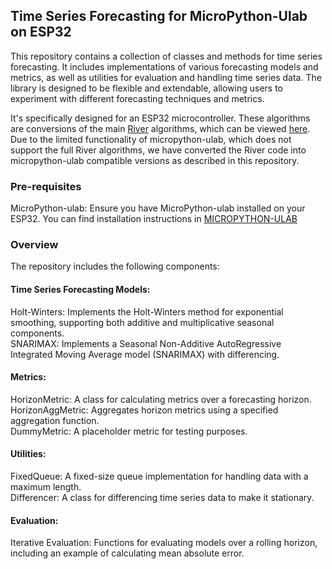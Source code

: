 ## Time Series Forecasting for MicroPython-Ulab on ESP32
This repository contains a collection of classes and methods for time series forecasting. 
It includes implementations of various forecasting models and metrics, as well as utilities for evaluation and handling time 
series data. The library is designed to be flexible and extendable, allowing users to experiment with different 
forecasting techniques and metrics.

It's specifically designed for an ESP32 microcontroller. These algorithms are conversions of the main [River](https://riverml.xyz/latest/) algorithms, which can be viewed [here](https://github.com/online-ml/river/tree/main/river/time_series). Due to the limited functionality of micropython-ulab, which does not support the full River algorithms, we have converted the River code into micropython-ulab compatible versions as described in this repository. 

### Pre-requisites
MicroPython-ulab: Ensure you have MicroPython-ulab installed on your ESP32. You can find installation instructions in [MICROPYTHON-ULAB](https://github.com/online-ml/river/tree/main/river/feature_extraction)

### Overview
The repository includes the following components:

#### Time Series Forecasting Models:

Holt-Winters: Implements the Holt-Winters method for exponential smoothing, supporting both additive and multiplicative seasonal components.  <br /> 
SNARIMAX: Implements a Seasonal Non-Additive AutoRegressive Integrated Moving Average model (SNARIMAX) with differencing.

#### Metrics:

HorizonMetric: A class for calculating metrics over a forecasting horizon.  <br /> 
HorizonAggMetric: Aggregates horizon metrics using a specified aggregation function.  <br /> 
DummyMetric: A placeholder metric for testing purposes.

#### Utilities:

FixedQueue: A fixed-size queue implementation for handling data with a maximum length.  <br /> 
Differencer: A class for differencing time series data to make it stationary.

#### Evaluation:

Iterative Evaluation: Functions for evaluating models over a rolling horizon, including an example of calculating mean absolute error.




